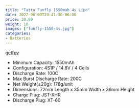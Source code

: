 ```yaml
---
title: "Tattu Funfly 1550mah 4s Lipo"
date: 2022-06-03T23:41:36-06:00
price: 20.99
weight: 10
images: ["funfly-1550-4s.jpg"]
categories:
- Batteries
---
```


[getfpv](https://www.getfpv.com/tattu-funfly-1550mah-4s-100c-lipo-battery.html)

- Minimum Capacity: 1550mAh
- Configuration: 4S1P / 14.8V / 4 Cells
- Discharge Rate: 100C
- Max Burst Discharge Rate: 200C
- Net Weight(±20g): 178g/unit
- Dimensions: 72mm Length x 35mm Width x 36mm Height
- Charge Plug: JST-XHR
- Discharge Plug: XT-60

